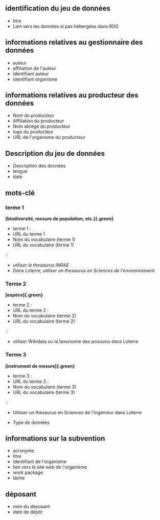## identification du jeu de données

- titre   
- Lien vers les données si pas hébergées dans RDG  

## informations relatives au gestionnaire des données

- auteur  
- affiliation de l'auteur  
- identifiant auteur  
- identifiant organisme  

## informations relatives au producteur des données

- Nom 
 du producteur  
- Affiliation du producteur  
- Nom abrégé du producteur  
- logo du producteur  
- URL de l'organisme du producteur  

## Description du jeu de données  

- Description des données    
- langue  
- date  

## mots-clé 

### terme 1

**[biodiversité, mesure de population, etc.]{.green}**  

- terme 1 :     
- URL du terme 1    
- Nom du vocabulaire (terme 1)  
- URL du vocabulaire (terme 1) 

:bulb: 

* *utiliser le thesaurus INRAE*
* *Dans Loterre, utiliser un thesaurus en Sciences de l'environnement*


### Terme 2 

**[espèce]{.green}**  

- terme 2 :     
- URL du terme 2 :   
- Nom du vocabulaire (terme 2)  
- URL du vocabulaire (terme 2) 

:bulb:

* utiliser Wikidata ou la taxonomie des poissons dans Loterre

### Terme 3 

**[instrument de mesure]{.green}**    
- terme 3   :     
- URL du terme 3 :     
- Nom du vocabulaire (terme 3)    
- URL du vocabulaire (terme 3)  

:bulb:

* Utiliser un thesaurus en Sciences de l'Ingénieur dans Loterre



- Type de données   
  
  
## informations sur la subvention

- acronyme  
- titre  
- identifiant de l'organisme    
- lien vers le site web de l'organisme  
- work package    
- tâche  
  
## déposant

- nom du déposant  
- date de dépôt